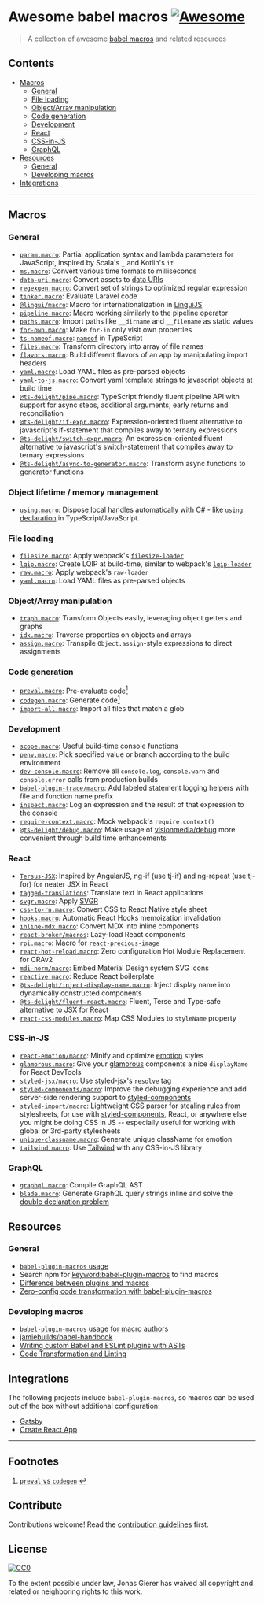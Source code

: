 # Awesome babel macros [![Awesome](https://awesome.re/badge.svg)](https://awesome.re)

> A collection of awesome [babel macros](https://github.com/kentcdodds/babel-plugin-macros) and related resources

## Contents

- [Macros](#macros)
  - [General](#general)
  - [File loading](#file-loading)
  - [Object/Array manipulation](#objectarray-manipulation)
  - [Code generation](#code-generation)
  - [Development](#development)
  - [React](#react)
  - [CSS-in-JS](#css-in-js)
  - [GraphQL](#graphql)
- [Resources](#resources)
  - [General](#general-1)
  - [Developing macros](#developing-macros)
- [Integrations](#integrations)

---

## Macros

### General

- [`param.macro`](https://www.npmjs.com/package/param.macro): Partial application syntax and lambda parameters for JavaScript, inspired by Scala's `_` and Kotlin's `it`
- [`ms.macro`](https://www.npmjs.com/package/ms.macro): Convert various time formats to milliseconds
- [`data-uri.macro`](https://github.com/Andarist/data-uri.macro): Convert assets to [data URIs](https://developer.mozilla.org/en-US/docs/Web/HTTP/Basics_of_HTTP/Data_URIs)
- [`regexgen.macro`](https://github.com/Andarist/regexgen.macro): Convert set of strings to optimized regular expression
- [`tinker.macro`](https://github.com/bradlc/tinker.macro): Evaluate Laravel code
- [`@lingui/macro`](https://lingui.js.org/ref/macro.html): Macro for internationalization in [LinguiJS](https://github.com/lingui/js-lingui/)
- [`pipeline.macro`](https://github.com/Andarist/pipeline.macro): Macro working similarly to the pipeline operator
- [`paths.macro`](https://www.npmjs.com/package/paths.macro): Import paths like `__dirname` and `__filename` as static values
- [`for-own.macro`](https://github.com/nicolo-ribaudo/for-own.macro): Make `for-in` only visit own properties
- [`ts-nameof.macro`](https://github.com/dsherret/ts-nameof/tree/master/packages/ts-nameof.macro): [`nameof`](https://msdn.microsoft.com/en-us/library/dn986596.aspx) in TypeScript
- [`files.macro`](https://github.com/ridermansb/files.macro): Transform directory into array of file names
- [`flavors.macro`](https://github.com/gnithin/flavors.macro): Build different flavors of an app by manipulating import headers
- [`yaml.macro`](https://www.npmjs.com/package/yaml.macro): Load YAML files as pre-parsed objects
- [`yaml-to-js.macro`](https://www.npmjs.com/package/yaml-to-js.macro): Convert yaml template strings to javascript objects at build time
- [`@ts-delight/pipe.macro`](https://www.npmjs.com/package/@ts-delight/pipe.macro): TypeScript friendly fluent pipeline API with support for async steps, additional arguments, early returns and reconciliation
- [`@ts-delight/if-expr.macro`](https://www.npmjs.com/package/@ts-delight/if-expr.macro): Expression-oriented fluent alternative to javascript's if-statement that compiles away to ternary expressions
- [`@ts-delight/switch-expr.macro`](https://www.npmjs.com/package/@ts-delight/switch-expr.macro): An expression-oriented fluent alternative to javascript's switch-statement that compiles away to ternary expressions
- [`@ts-delight/async-to-generator.macro`](https://www.npmjs.com/package/@ts-delight/async-to-generator.macro): Transform async functions to generator functions

### Object lifetime / memory management
- [`using.macro`](https://github.com/Veetaha/using.macro): Dispose local handles automatically with C# - like [`using` declaration](https://docs.microsoft.com/en-us/dotnet/csharp/language-reference/proposals/csharp-8.0/using) in TypeScript/JavaScript.

### File loading

- [`filesize.macro`](https://www.npmjs.com/package/filesize.macro): Apply webpack's [`filesize-loader`](https://github.com/zouhir/filesize-loader)
- [`lqip.macro`](https://github.com/stereobooster/lqip.macro): Create LQIP at build-time, similar to webpack's [`lqip-loader`](https://www.npmjs.com/package/lqip-loader)
- [`raw.macro`](https://github.com/pveyes/raw.macro): Apply webpack's `raw-loader`
- [`yaml.macro`](https://www.npmjs.com/package/yaml.macro): Load YAML files as pre-parsed objects

### Object/Array manipulation

- [`traph.macro`](https://www.npmjs.com/package/traph.macro): Transform Objects easily, leveraging object getters and graphs
- [`idx.macro`](https://github.com/dralletje/idx.macro): Traverse properties on objects and arrays
- [`assign.macro`](https://www.npmjs.com/package/assign.macro): Transpile `Object.assign`-style expressions to direct assignments

### Code generation

- [`preval.macro`](https://www.npmjs.com/package/preval.macro): Pre-evaluate code<span id="backlink-1" />[<sup>1</sup>](#footnote-1)
- [`codegen.macro`](https://www.npmjs.com/package/codegen.macro): Generate code[<sup>1</sup>](#footnote-1)
- [`import-all.macro`](https://www.npmjs.com/package/import-all.macro): Import all files that match a glob

### Development

- [`scope.macro`](https://www.npmjs.com/package/scope.macro): Useful build-time console functions
- [`penv.macro`](https://github.com/chengjianhua/penv.macro): Pick specified value or branch according to the build environment
- [`dev-console.macro`](https://www.npmjs.com/package/dev-console.macro): Remove all `console.log`, `console.warn` and `console.error` calls from production builds
- [`babel-plugin-trace/macro`](https://github.com/codemix/babel-plugin-trace): Add labeled statement logging helpers with file and function name prefix
- [`inspect.macro`](https://www.npmjs.com/package/inspect.macro): Log an expression and the result of that expression to the console
- [`require-context.macro`](https://github.com/storybooks/require-context.macro): Mock webpack's `require.context()`
- [`@ts-delight/debug.macro`](https://www.npmjs.com/package/@ts-delight/debug.macro): Make usage of [visionmedia/debug](https://github.com/visionmedia/debug) more convenient through build time enhancements

### React

- [`Tersus-JSX`](https://www.npmjs.com/package/tersus-jsx.macro): Inspired by AngularJS, ng-if (use tj-if) and ng-repeat (use tj-for) for neater JSX in React
- [`tagged-translations`](https://www.npmjs.com/package/tagged-translations): Translate text in React applications
- [`svgr.macro`](https://github.com/evenchange4/svgr.macro): Apply [SVGR](https://github.com/smooth-code/svgr)
- [`css-to-rn.macro`](https://github.com/jhen0409/css-to-rn.macro): Convert CSS to React Native style sheet
- [`hooks.macro`](https://www.npmjs.com/package/hooks.macro): Automatic React Hooks memoization invalidation
- [`inline-mdx.macro`](https://www.npmjs.com/package/inline-mdx.macro): Convert MDX into inline components
- [`react-broker/macros`](https://www.npmjs.com/package/react-broker): Lazy-load React components
- [`rpi.macro`](https://www.npmjs.com/package/rpi.macro): Macro for [`react-precious-image`](https://github.com/stereobooster/react-precious-image)
- [`react-hot-reload.macro`](https://www.npmjs.com/package/react-hot-reload.macro): Zero configuration Hot Module Replacement for CRAv2
- [`mdi-norm/macro`](https://github.com/eugeneilyin/mdi-norm#with-babel-macros): Embed Material Design system SVG icons
- [`reactive.macro`](https://github.com/yesmeck/reactive.macro): Reduce React boilerplate
- [`@ts-delight/inject-display-name.macro`](https://github.com/ts-delight/inject-display-name.macro): Inject display name into dynamically constructed components
- [`@ts-delight/fluent-react.macro`](https://www.npmjs.com/package/@ts-delight/fluent-react.macro): Fluent, Terse and Type-safe alternative to JSX for React
- [`react-css-modules.macro`](https://github.com/bohdanbirdie/react-css-modules.macro): Map CSS Modules to `styleName` property

### CSS-in-JS

- [`react-emotion/macro`](https://emotion.sh/docs/babel-plugin-emotion#babel-macros): Minify and optimize [emotion](https://github.com/emotion-js/emotion) styles
- [`glamorous.macro`](https://github.com/kentcdodds/glamorous.macro): Give your [glamorous](https://github.com/paypal/glamorous) components a nice `displayName` for React DevTools
- [`styled-jsx/macro`](https://www.npmjs.com/package/styled-jsx#using-resolve-as-a-babel-macro): Use [styled-jsx](https://www.npmjs.com/package/styled-jsx)'s `resolve` tag
- [`styled-components/macro`](https://www.styled-components.com/docs/tooling#babel-macro): Improve the debugging experience and add server-side rendering support to [styled-components](https://www.styled-components.com/)
- [`styled-import/macro`](https://github.com/glortho/styled-import): Lightweight CSS parser for stealing rules from stylesheets, for use with [styled-components](https://www.styled-components.com/), React, or anywhere else you might be doing CSS in JS -- especially useful for working with global or 3rd-party stylesheets
- [`unique-classname.macro`](https://github.com/huchenme/unique-classname.macro): Generate unique className for emotion
- [`tailwind.macro`](https://www.npmjs.com/package/tailwind.macro): Use [Tailwind](https://tailwindcss.com/) with any CSS-in-JS library

### GraphQL

- [`graphql.macro`](https://github.com/evenchange4/graphql.macro): Compile GraphQL AST
- [`blade.macro`](https://www.npmjs.com/package/blade.macro): Generate GraphQL query strings inline and solve the [double declaration problem](https://babel-blade.netlify.com/docs/declarationdeclaration.html)

## Resources

### General

- [`babel-plugin-macros` usage](https://github.com/kentcdodds/babel-plugin-macros/blob/master/other/docs/user.md)
- Search npm for [keyword:babel-plugin-macros](https://www.npmjs.com/search?q=keywords:babel-plugin-macros) to find macros
- [Difference between plugins and macros](https://github.com/kentcdodds/babel-plugin-macros#whats-the-difference-between-babel-plugins-and-macros)
- [Zero-config code transformation with babel-plugin-macros](https://babeljs.io/blog/2017/09/11/zero-config-with-babel-macros)

### Developing macros

- [`babel-plugin-macros` usage for macro authors](https://github.com/kentcdodds/babel-plugin-macros/blob/master/other/docs/author.md)
- [jamiebuilds/babel-handbook](https://github.com/jamiebuilds/babel-handbook)
- [Writing custom Babel and ESLint plugins with ASTs](https://kentcdodds.com/talks/#writing-custom-babel-and-eslint-plugins-with-asts)
- [Code Transformation and Linting](https://kentcdodds.com/workshops/#code-transformation-and-linting)

## Integrations

The following projects include `babel-plugin-macros`, so macros can be used out of the box without additional configuration:

- [Gatsby](https://www.gatsbyjs.org/)
- [Create React App](https://facebook.github.io/create-react-app/)

---

## Footnotes

1. <span id="footnote-1" />[`preval` vs `codegen`](https://www.youtube.com/watch?v=1queadQ0048&list=PLV5CVI1eNcJgCrPH_e6d57KRUTiDZgs0u) [:leftwards_arrow_with_hook:](#backlink-1)

## Contribute

Contributions welcome! Read the [contribution guidelines](contributing.md) first.

## License

[![CC0](http://mirrors.creativecommons.org/presskit/buttons/88x31/svg/cc-zero.svg)](http://creativecommons.org/publicdomain/zero/1.0)

To the extent possible under law, Jonas Gierer has waived all copyright and
related or neighboring rights to this work.
